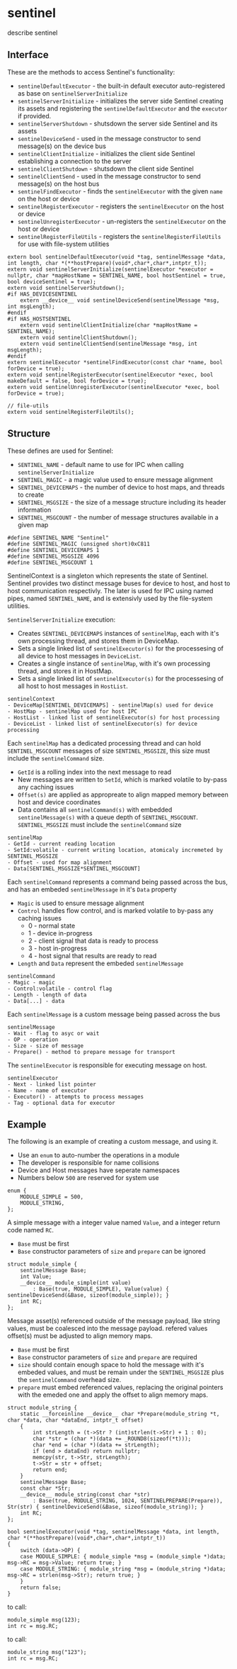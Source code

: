 # sentinel

describe sentinel


## Interface

These are the methods to access Sentinel's functionality:
* `sentinelDefaultExecutor` - the built-in default executor auto-registered as base on `sentinelServerInitialize`
* `sentinelServerInitialize` - initializes the server side Sentinel creating its assets and registering the `sentinelDefaultExecutor` and the `executor` if provided.
* `sentinelServerShutdown` - shutsdown the server side Sentinel and its assets
* `sentinelDeviceSend` - used in the message constructor to send message(s) on the device bus
* `sentinelClientInitialize` - initializes the client side Sentinel establishing a connection to the server
* `sentinelClientShutdown` - shutsdown the client side Sentinel
* `sentinelClientSend` - used in the message constructor to send message(s) on the host bus
* `sentinelFindExecutor` - finds the `sentinelExecutor` with the given `name` on the host or device
* `sentinelRegisterExecutor` - registers the `sentinelExecutor` on the host or device
* `sentinelUnregisterExecutor` - un-registers the `sentinelExecutor` on the host or device
* `sentinelRegisterFileUtils` - registers the `sentinelRegisterFileUtils` for use with file-system utilities
```
extern bool sentinelDefaultExecutor(void *tag, sentinelMessage *data, int length, char *(**hostPrepare)(void*,char*,char*,intptr_t));
extern void sentinelServerInitialize(sentinelExecutor *executor = nullptr, char *mapHostName = SENTINEL_NAME, bool hostSentinel = true, bool deviceSentinel = true);
extern void sentinelServerShutdown();
#if HAS_DEVICESENTINEL
	extern __device__ void sentinelDeviceSend(sentinelMessage *msg, int msgLength);
#endif
#if HAS_HOSTSENTINEL
	extern void sentinelClientInitialize(char *mapHostName = SENTINEL_NAME);
	extern void sentinelClientShutdown();
	extern void sentinelClientSend(sentinelMessage *msg, int msgLength);
#endif
extern sentinelExecutor *sentinelFindExecutor(const char *name, bool forDevice = true);
extern void sentinelRegisterExecutor(sentinelExecutor *exec, bool makeDefault = false, bool forDevice = true);
extern void sentinelUnregisterExecutor(sentinelExecutor *exec, bool forDevice = true);

// file-utils
extern void sentinelRegisterFileUtils();
```


## Structure
These defines are used for Sentinel:
* `SENTINEL_NAME` - default name to use for IPC when calling `sentinelServerInitialize`
* `SENTINEL_MAGIC` - a magic value used to ensure message alignment
* `SENTINEL_DEVICEMAPS` - the number of device to host maps, and threads to create
* `SENTINEL_MSGSIZE` - the size of a message structure including its header information
* `SENTINEL_MSGCOUNT` - the number of message structures available in a given map
```
#define SENTINEL_NAME "Sentinel"
#define SENTINEL_MAGIC (unsigned short)0xC811
#define SENTINEL_DEVICEMAPS 1
#define SENTINEL_MSGSIZE 4096
#define SENTINEL_MSGCOUNT 1
```

SentinelContext is a singleton which represents the state of Sentinel. Sentinel provides two distinct message buses for device to host, and host to host communication respectivly. The later is used for IPC using named pipes, named `SENTINEL_NAME`, and is extensivly used by the file-system utilities.

`SentinelServerInitialize` execution:
* Creates `SENTINEL_DEVICEMAPS` instances of `sentinelMap`, each with it's own processing thread, and stores them in DeviceMap.
* Sets a single linked list of `sentinelExecutor(s)` for the processesing of all device to host messages in `DeviceList`.
* Creates a single instance of `sentinelMap`, with it's own processing thread, and stores it in HostMap.
* Sets a single linked list of `sentinelExecutor(s)` for the processesing of all host to host messages in `HostList`.
```
sentinelContext
- DeviceMap[SENTINEL_DEVICEMAPS] - sentinelMap(s) used for device
- HostMap - sentinelMap used for host IPC
- HostList - linked list of sentinelExecutor(s) for host processing
- DeviceList - linked list of sentinelExecutor(s) for device processing
```

Each `sentinelMap` has a dedicated processing thread and can hold `SENTINEL_MSGCOUNT` messages of size `SENTINEL_MSGSIZE`, this size must include the `sentinelCommand` size.
* `GetId` is a rolling index into the next message to read
* New messages are written to `SetId`, which is marked volatile to by-pass any caching issues
* `Offset(s)` are applied as appropreate to align mapped memory between host and device coordinates
* Data contains all `sentinelCommand(s)` with embedded `sentinelMessage(s)` with a queue depth of `SENTINEL_MSGCOUNT`. `SENTINEL_MSGSIZE` must include the `sentinelCommand` size 
```
sentinelMap
- GetId - current reading location
- SetId:volatile - current writing location, atomicaly incremeted by SENTINEL_MSGSIZE 
- Offset - used for map alignment
- Data[SENTINEL_MSGSIZE*SENTINEL_MSGCOUNT]
```

Each `sentinelCommand` represents a command being passed across the bus, and has an embeded `sentinelMessage` in it's `Data` property
* `Magic` is used to ensure message alignment
* `Control` handles flow control, and is marked volatile to by-pass any caching issues
	* 0 - normal state
	* 1 - device in-progress
	* 2 - client signal that data is ready to process
	* 3 - host in-progress
	* 4 - host signal that results are ready to read
* `Length` and `Data` represent the embeded `sentinelMessage`
```
sentinelCommand
- Magic - magic
- Control:volatile - control flag
- Length - length of data
- Data[...] - data
```

Each `sentinelMessage` is a custom message being passed across the bus
```
sentinelMessage
- Wait - flag to asyc or wait
- OP - operation
- Size - size of message
- Prepare() - method to prepare message for transport
```

The `sentinelExecutor` is responsible for executing message on host.
```
sentinelExecutor
- Next - linked list pointer
- Name - name of executor
- Executor() - attempts to process messages
- Tag - optional data for executor
```


## Example

The following is an example of creating a custom message, and using it.

* Use an `enum` to auto-number the operations in a module
* The developer is responsible for name collisions
* Device and Host messages have seperate namespaces
* Numbers below `500` are reserved for system use
```
enum {
	MODULE_SIMPLE = 500,
	MODULE_STRING,
};
```

A simple message with a integer value named `Value`, and a integer return code named `RC`.
* `Base` must be first
* `Base` constructor parameters of `size` and `prepare` can be ignored
```
struct module_simple {
	sentinelMessage Base;
	int Value;
	__device__ module_simple(int value)
		: Base(true, MODULE_SIMPLE), Value(value) { sentinelDeviceSend(&Base, sizeof(module_simple)); }
	int RC;
};
```

Message asset(s) referenced outside of the message payload, like string values, must be coalesced into the message payload. refered values offset(s) must be adjusted to align memory maps.
* `Base` must be first
* `Base` constructor parameters of `size` and `prepare` are required
* `size` should contain enough space to hold the message with it's embeded values, and must be remain under the `SENTINEL_MSGSIZE` plus the `sentinelCommand` overhead size.
* `prepare` must embed referenced values, replacing the original pointers with the emeded one and apply the offset to align memory maps.
```
struct module_string {
	static __forceinline __device__ char *Prepare(module_string *t, char *data, char *dataEnd, intptr_t offset)
	{
		int strLength = (t->Str ? (int)strlen(t->Str) + 1 : 0);
		char *str = (char *)(data += _ROUND8(sizeof(*t)));
		char *end = (char *)(data += strLength);
		if (end > dataEnd) return nullptr;
		memcpy(str, t->Str, strLength);
		t->Str = str + offset;
		return end;
	}
	sentinelMessage Base;
	const char *Str;
	__device__ module_string(const char *str)
		: Base(true, MODULE_STRING, 1024, SENTINELPREPARE(Prepare)), Str(str) { sentinelDeviceSend(&Base, sizeof(module_string)); }
	int RC;
};
```

```
bool sentinelExecutor(void *tag, sentinelMessage *data, int length, char *(**hostPrepare)(void*,char*,char*,intptr_t))
{
	switch (data->OP) {
	case MODULE_SIMPLE: { module_simple *msg = (module_simple *)data; msg->RC = msg->Value; return true; }
	case MODULE_STRING: { module_string *msg = (module_string *)data; msg->RC = strlen(msg->Str); return true; }
	}
	return false;
}
```

to call:
```
module_simple msg(123);
int rc = msg.RC;
```

to call:
```
module_string msg("123");
int rc = msg.RC;
```